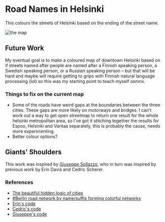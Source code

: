 # Road Names in Helsinki
This colours the streets of Helsinki based on the ending of the street name.

![the map](/images/Greater_Helsinki_with_scale.png)

## Future Work
My eventual goal is to make a coloured map of downtown Helsinki based on if streets named after people are named after a Finnish speaking person, a Swedish speaking person, or a Russian speaking person – but that will be hard and maybe will require getting to grips with Finnish natural language processing (lol) so this was my starting point to teach myself osmnx.

### Things to fix on the current map
* Some of the roads have weird gaps at the boundaries between the three cities. These gaps are more likely on motorways and bridges. I can't work out a way to get open streetmap to return one result for the whole helsinki metropolitan area, so I've got it stitching together the results for Espoo, Helsinki and Vantaa separately, this is probably the cause, needs more experimenting. 
* Better colour options?

## Giants' Shoulders

This work was inspired by [Giuseppe Sollazzo](https://twitter.com/puntofisso/status/1213135545121099777), who in turn was inspired by previous work by Erin Davis and Cedric Scherer.

### References
* [The beautiful hidden logic of cities](https://erdavis.com/2019/07/27/the-beautiful-hidden-logic-of-cities/)
* [#Berlin road network by name/suffix forming colorful networks](https://twitter.com/CedScherer/status/1195420409434382336)
* [Erin's code](https://github.com/erdavis1/RoadColors)
* [Cedric's code](https://github.com/Z3tt/30DayMapChallenge)
* [Giuseppe's code](https://github.com/puntofisso/OSMnxNotebooks/blob/master/Street%20colouring.ipynb)

